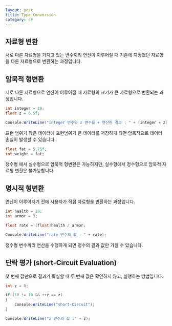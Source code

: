 ```yaml
---
layout: post
title: Type Conversion
category: c#
---
```


## 자료형 변환

서로 다른 자료형을 가지고 있는 변수끼리 연산이 이루어질 때
기존에 지정했던 자료형을 다른 자료형으로 변환하는 과정입니다.

## 암묵적 형변환

서로 다른 자료형으로 연산이 이루어질 때 자료형의 크기가 큰 자료형으로 변환되는 과정입니다.

~~~c#
int integer = 10;
float z = 6.5f;

Console.WriteLine("integer 변수와 z 변수를 + 연산한 결과 : " + (integer + z));
~~~
표현 범위가 작은 데이터에 표현범위가 큰 데이터를 저장하게 되면 암묵적으로 데이터 손실이 발생할 수 있습니다.

~~~c#
float fat = 5.75f;
int weight = fat;
~~~
정수형 에서 실수형으로 암묵적 형변환은 가능하지만, 실수형에서 정수형으로
암묵적 자료형 변환은 불가능합니다.

## 명시적 형변환

연산이 이루어지기 전에 사용자가 직접 자료형을 변환하는 과정입니다.

~~~c#
int health = 10;
int armor = 3;

float rate = (float)health / armor;

Console.WriteLine("rate 변수의 값 : " + rate);
~~~
정수형 변수끼리 연산을 수행하게 되면 정수의 결과 값만 가질 수 있습니다.

## 단락 평가 (short-Circuit Evaluation)

첫 번째 값만으로 결과가 확실할 때 두 번째 값은 확인하지 않고, 실행하는 방법입니다.
~~~c#
int z = 0;

if (10 != 10 && ++z == z)
{
    Console.WriteLine("short-Circuit");
}

Console.WriteLine("z 변수의 값 :" + z);
~~~